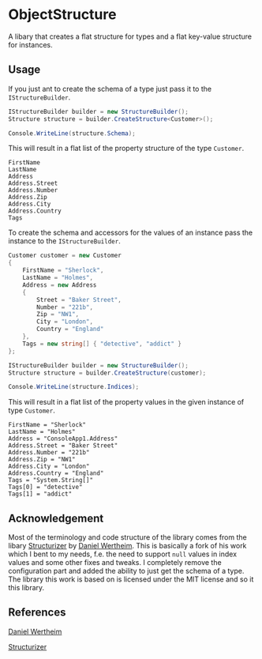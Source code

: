 # ObjectStructure

A libary that creates a flat structure for types and a flat key-value structure for instances.

## Usage

If you just ant to create the schema of a type just pass it to the ```IStructureBuilder```.

```C#
IStructureBuilder builder = new StructureBuilder();
Structure structure = builder.CreateStructure<Customer>();

Console.WriteLine(structure.Schema);
```

This will result in a flat list of the property structure of the type ```Customer```.

```plain
FirstName
LastName
Address
Address.Street
Address.Number
Address.Zip
Address.City
Address.Country
Tags
```

To create the schema and accessors for the values of an instance pass the instance to the ```IStructureBuilder```.

```C#
Customer customer = new Customer
{
	FirstName = "Sherlock",
	LastName = "Holmes",
	Address = new Address
	{
		Street = "Baker Street",
		Number = "221b",
		Zip = "NW1",
		City = "London",
		Country = "England"
	},
	Tags = new string[] { "detective", "addict" }
};

IStructureBuilder builder = new StructureBuilder();
Structure structure = builder.CreateStructure(customer);

Console.WriteLine(structure.Indices);
```

This will result in a flat list of the property values in the given instance of type ```Customer```.

```plain
FirstName = "Sherlock"
LastName = "Holmes"
Address = "ConsoleApp1.Address"
Address.Street = "Baker Street"
Address.Number = "221b"
Address.Zip = "NW1"
Address.City = "London"
Address.Country = "England"
Tags = "System.String[]"
Tags[0] = "detective"
Tags[1] = "addict"
```

## Acknowledgement

Most of the terminology and code structure of the library comes from the libary [Structurizer](https://github.com/danielwertheim/structurizer)
by [Daniel Wertheim](https://github.com/danielwertheim). This is basically a fork of his work which I bent to my needs, f.e. the need
to support ```null``` values in index values and some other fixes and tweaks. I completely remove the configuration part and added the
ability to just get the schema of a type. The library this work is based on is licensed under the MIT license and so it this library.

## References

[Daniel Wertheim](https://github.com/danielwertheim)

[Structurizer](https://github.com/danielwertheim/structurizer)
